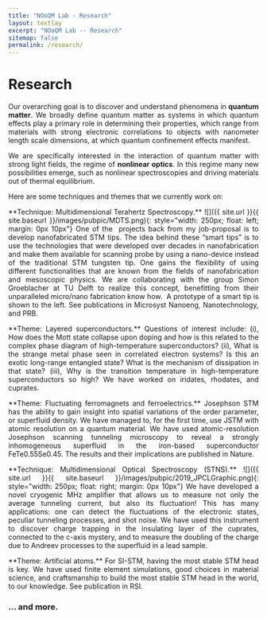 ```yaml
---
title: "NOoQM Lab - Research"
layout: textlay
excerpt: "NOoQM Lab -- Research"
sitemap: false
permalink: /research/
---
```


# Research

<p align="justify">
Our overarching goal is to discover and understand phenomena in <b>quantum matter</b>. We broadly define quantum matter as systems in which quantum effects play a primary role in determining their properties, which range from materials with strong electronic correlations to objects with nanometer length scale dimensions, at which quantum confinement effects manifest.
</p>

<p align="justify">
We are specifically interested in the interaction of quantum matter with strong light fields, the regime of <b>nonlinear optics</b>. In this regime many new possibilities emerge, such as nonlinear spectroscopies and driving materials out of thermal equilibrium.
</p>

Here are some techniques and themes that we currently work on:

<p align="justify">
**Technique: Multidimensional Terahertz Spectroscopy.** ![]({{ site.url }}{{ site.baseurl }}/images/pubpic/MDTS.png){: style="width: 250px; float: left; margin: 0px  10px"} One of the  projects back from my job-proposal is to develop nanofabricated STM tips. The idea behind these “smart tips” is to use the technologies that were developed over decades in nanofabrication and make them available for scanning probe by using a nano-device instead of the traditional STM tungsten tip. One gains the flexibility of using different functionalities that are known from the fields of nanofabrication and mesoscopic physics. We are collaborating with the group Simon Groeblacher at TU Delft to realize this concept, benefitting from their unparalleled micro/nano fabrication know how.  A prototype of a smart tip is shown to the left. See publications in Microsyst Nanoeng, Nanotechnology, and PRB.
</p>

<p align="justify">
**Theme: Layered superconductors.** Questions of interest include: (i), How does the Mott state collapse upon doping and how is this related to the complex phase diagram of high-temperature superconductors? (ii), What is the strange metal phase seen in correlated electron systems? Is this an exotic long-range entangled state? What is the mechanism of dissipation in that state? (iii), Why is the transition temperature in high-temperature superconductors so high? We have worked on iridates, rhodates, and cuprates.
</p>

<p align="justify">
**Theme: Fluctuating ferromagnets and ferroelectrics.** Josephson STM has the ability to gain insight into spatial variations of the order parameter, or superfluid density. We have managed to, for the first time, use JSTM with atomic resolution on a quantum material.
We have used atomic-resolution Josephson scanning tunneling microscopy to reveal a strongly inhomogeneous superfluid in the iron-based superconductor FeTe0.55Se0.45. The results and their implications are published in Nature.
</p>

<p align="justify">
**Technique: Multidimensional Optical Spectroscopy (STNS).** ![]({{ site.url }}{{ site.baseurl }}/images/pubpic/2019_JPCLGraphic.png){: style="width: 250px; float: right; margin: 0px 10px"} We have developed a novel cryogenic MHz amplifier that allows us to measure not only the average tunneling current, but also its fluctuation! This has many applications: one can detect the fluctuations of the electronic states, peculiar tunneling processes, and shot noise. We have used this instrument to discover charge trapping in the insulating layer of the cuprates, connected to the c-axis mystery, and to measure the doubling of the charge due to Andreev processes to the superfluid in a lead sample.
</p>

<p align="justify">
**Theme: Artificial atoms.** For SI-STM, having the most stable STM head is key. We have used finite element simulations, good choices in material science, and craftsmanship to build the most stable STM head in the world, to our knowledge. See publication in RSI.
</p>

### ... and more.
